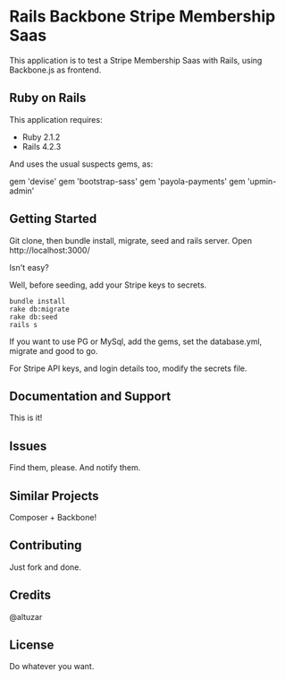 Rails Backbone Stripe Membership Saas
================

This application is to test a Stripe Membership Saas with Rails, using Backbone.js as frontend.



Ruby on Rails
-------------

This application requires:

- Ruby 2.1.2
- Rails 4.2.3

And uses the usual suspects gems, as:

gem 'devise'
gem 'bootstrap-sass'
gem 'payola-payments'
gem 'upmin-admin'

Getting Started
---------------

Git clone, then bundle install, migrate, seed and rails server. Open http://localhost:3000/

Isn't easy?

Well, before seeding, add your Stripe keys to secrets.

```
bundle install
rake db:migrate
rake db:seed
rails s
```

If you want to use PG or MySql, add the gems, set the database.yml, migrate and good to go.

For Stripe API keys, and login details too, modify the secrets file.

Documentation and Support
-------------------------

This is it!

Issues
-------------

Find them, please. And notify them.

Similar Projects
----------------

Composer + Backbone!

Contributing
------------

Just fork and done.

Credits
-------

@altuzar

License
-------

Do whatever you want.